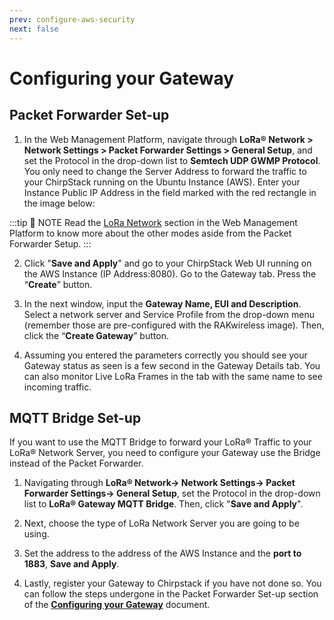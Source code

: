 ```yaml
---
prev: configure-aws-security
next: false
---
```


# Configuring your Gateway

## Packet Forwarder Set-up

1. In the Web Management Platform, navigate through **LoRa® Network > Network Settings > Packet Forwarder Settings > General Setup**, and set the Protocol in the drop-down list to **Semtech UDP GWMP Protocol**. You only need to change the Server Address to forward the traffic to your ChirpStack running on the Ubuntu Instance (AWS). Enter your Instance Public IP Address in the field marked with the red rectangle in the image below:

:::tip 📝 NOTE
Read the [LoRa Network](/knowledge-hub/resources/user-manual/web-management-platform/lora-network.html#_1-network-settings) section in the Web Management Platform to know more about the other modes aside from the Packet Forwarder Setup.
:::

<rk-img
  src="/assets/images/deployment-guide/amazon-web-service/22.chirpstack-packet-forwader.png"
  width="100%"
  figure-number="1"
  caption="ChirpStack Packet Forwarder Configuration"
/>

2. Click "**Save and Apply**" and go to your ChirpStack Web UI running on the AWS Instance (IP Address:8080). Go to the Gateway tab. Press the “**Create**” button.

<rk-img
  src="/assets/images/deployment-guide/amazon-web-service/23.chirpstack-add-gateway.png"
  width="100%"
  figure-number="2"
  caption="ChirpStack Gateways Creation"
/>

3. In the next window, input the **Gateway Name, EUI and Description**. Select a network server and Service Profile from the drop-down menu (remember those are pre-configured with the RAKwireless image). Then, click the “**Create Gateway**” button.

<rk-img
  src="/assets/images/deployment-guide/amazon-web-service/24.chirpstack-gateway-param.png"
  width="100%"
  figure-number="3"
  caption="ChirpStack Gateway Parameters"
/>

4. Assuming you entered the parameters correctly you should see your Gateway status as seen is a few second in the Gateway Details tab. You can also monitor Live LoRa Frames in the tab with the same name to see incoming traffic.

<rk-img
  src="/assets/images/deployment-guide/amazon-web-service/25.chirpstack-gateway-details.png"
  width="100%"
  figure-number="4"
  caption="ChirpStack Gateway Details"
/>

## MQTT Bridge Set-up

If you want to use the MQTT Bridge to forward your LoRa® Traffic to your LoRa® Network Server, you need to configure your Gateway use the Bridge instead of the Packet Forwarder. 

1. Navigating through **LoRa® Network-> Network Settings-> Packet Forwarder Settings-> General Setup**, set the Protocol in the drop-down list to **LoRa® Gateway MQTT Bridge**. Then, click "**Save and Apply**".

<rk-img
  src="/assets/images/deployment-guide/amazon-web-service/26.chirpstack-mqtt-bridge.png"
  width="100%"
  figure-number="5"
  caption="Gateway MQTT Bridge Protocol"
/>

2. Next, choose the type of LoRa Network Server you are going to be using.

3. Set the address to the address of the AWS Instance and the **port to 1883**, **Save and Apply**.

<rk-img
  src="/assets/images/deployment-guide/amazon-web-service/27.chirpstack-gateway-mqtt-param.png"
  width="100%"
  figure-number="6"
  caption="Gateway MQTT Bridge Parameters"
/>

4. Lastly, register your Gateway to Chirpstack if you have not done so. You can follow the steps undergone in the Packet Forwarder Set-up section of the [**Configuring your Gateway**](/knowledge-hub/resources/user-manual/web-management-platform/lora-network.html#packet-forwarder) document.
